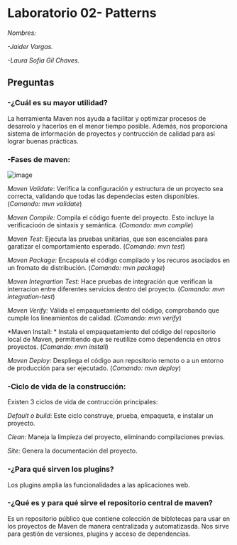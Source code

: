 # Laboratorio 02- Patterns
*Nombres:*

*-Jaider Vargas.*

*-Laura Sofia Gil Chaves.*

## Preguntas
### -¿Cuál es su mayor utilidad?

La herramienta Maven nos ayuda a facilitar y optimizar procesos de desarrolo y hacerlos en el menor tiempo posible. Además, nos proporciona sistema de información de proyectos y contrucción de calidad para así lograr buenas prácticas. 

### -Fases de maven:

![image](https://github.com/user-attachments/assets/d23f6ad4-13e9-4b32-957a-b52e2ad3f274)

*Maven Validate*: Verifica la configuración y estructura de un proyecto sea correcta, validando que todas las dependecias esten disponibles. (*Comando: mvn validate*)

*Maven Compile:* Compila el código fuente del proyecto. Esto incluye la verificacioón de sintaxis y semántica. (*Comando: mvn compile*)

*Maven Test:* Ejecuta las pruebas unitarias, que son escenciales para garatizar el comportamiento esperado. (*Comando: mvn test*)

*Maven Package:* Encapsula el código compilado y los recuros asociados en un fromato de distribución. (*Comando: mvn package*)

*Maven Integrartion Test:*  Hace pruebas de integración que verifican la interracion entre diferentes servicios dentro del proyecto. (*Comando: mvn integration-test*)

*Maven Verify:* Válida el empaquetamiento del código, comprobando  que cumple los lineamientos de calidad. (*Comando: mvn verify*)

*Maven Install: *  Instala el empaquetamiento del código del repositorio local de Maven, permitiendo que se reutilize como dependencia en otros proyectos. (*Comando: mvn install*)

*Maven Deploy:* Despliega el código aun repositorio remoto o a un entorno de producción para ser ejecutado. (*Comando: mvn deploy*)

### -Ciclo de vida de la construcción:

Existen 3 ciclos de vida de contrucción principales:

*Default o build*: Este ciclo construye, prueba, empaqueta, e instalar un proyecto. 

*Clean:* Maneja la limpieza del proyecto, eliminando compilaciones previas. 

*Site:* Genera la documentación del proyecto.

### -¿Para qué sirven los plugins?
Los plugins amplia las funcionalidades a las aplicaciones web. 

### -¿Qué es y para qué sirve el repositorio central de maven?

Es un repositorio público que contiene colección de biblotecas para usar en los proyectos de Maven de manera centralizada y automatizasda. Nos sirve para gestión de versiones, plugins y acceso de dependencias.
